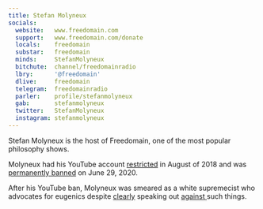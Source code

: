 ```yaml
---
title: Stefan Molyneux
socials:
  website:   www.freedomain.com
  support:   www.freedomain.com/donate
  locals:    freedomain
  substar:   freedomain
  minds:     StefanMolyneux
  bitchute:  channel/freedomainradio
  lbry:      '@freedomain'
  dlive:     freedomain
  telegram:  freedomainradio
  parler:    profile/stefanmolyneux
  gab:       stefanmolyneux
  twitter:   StefanMolyneux
  instagram: stefanmolyneux
---
```


Stefan Molyneux is the host of Freedomain, one of the most popular philosophy shows.

Molyneux had his YouTube account
[restricted](/events/youtube-restricts-stefan-molyneux/) in August of 2018 and
was [permanently banned](/events/youtube-bans-stefan-molyneux/) on June 29,
2020.

After his YouTube ban, Molyneux was smeared as a white supremecist who
advocates for eugenics despite
[clearly](https://www.bitchute.com/video/mW3-1L_BSPQ/) speaking out [against
](https://www.bitchute.com/video/J8a1ruVxVv4/) such things.
